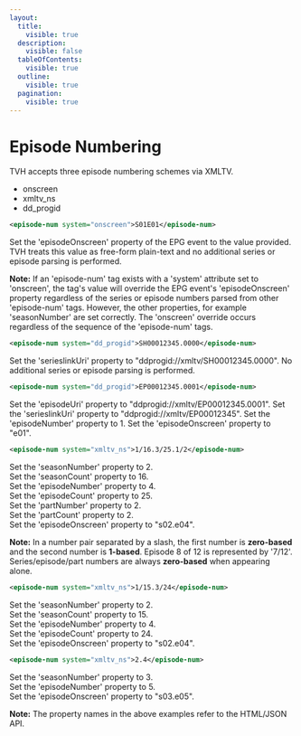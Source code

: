```yaml
---
layout:
  title:
    visible: true
  description:
    visible: false
  tableOfContents:
    visible: true
  outline:
    visible: true
  pagination:
    visible: true
---
```


# Episode Numbering

TVH accepts three episode numbering schemes via XMLTV.

* onscreen
* xmltv\_ns
* dd\_progid

```xml
<episode-num system="onscreen">S01E01</episode-num>
```

Set the 'episodeOnscreen' property of the EPG event to the value provided. TVH treats this value as free-form plain-text and no additional series or episode parsing is performed.

**Note:** If an 'episode-num' tag exists with a 'system' attribute set to 'onscreen', the tag's value will override the EPG event's 'episodeOnscreen' property regardless of the series or episode numbers parsed from other 'episode-num' tags. However, the other properties, for example 'seasonNumber' are set correctly. The 'onscreen' override occurs regardless of the sequence of the 'episode-num' tags.

```xml
<episode-num system="dd_progid">SH00012345.0000</episode-num>
```

Set the 'serieslinkUri' property to "ddprogid://xmltv/SH00012345.0000". No additional series or episode parsing is performed.

```xml
<episode-num system="dd_progid">EP00012345.0001</episode-num>
```

Set the 'episodeUri' property to "ddprogid://xmltv/EP00012345.0001". Set the 'serieslinkUri' property to "ddprogid://xmltv/EP00012345". Set the 'episodeNumber' property to 1. Set the 'episodeOnscreen' property to "e01".

```xml
<episode-num system="xmltv_ns">1/16.3/25.1/2</episode-num>
```

Set the 'seasonNumber' property to 2.\
Set the 'seasonCount' property to 16.\
Set the 'episodeNumber' property to 4.\
Set the 'episodeCount' property to 25.\
Set the 'partNumber' property to 2.\
Set the 'partCount' property to 2.\
Set the 'episodeOnscreen' property to "s02.e04".

**Note:** In a number pair separated by a slash, the first number is **zero-based** and the second number is **1-based**. Episode 8 of 12 is represented by '7/12'.  Series/episode/part numbers are always **zero-based** when appearing alone.

```xml
<episode-num system="xmltv_ns">1/15.3/24</episode-num>
```

Set the 'seasonNumber' property to 2.\
Set the 'seasonCount' property to 15.\
Set the 'episodeNumber' property to 4.\
Set the 'episodeCount' property to 24.\
Set the 'episodeOnscreen' property to "s02.e04".

```xml
<episode-num system="xmltv_ns">2.4</episode-num>
```

Set the 'seasonNumber' property to 3.\
Set the 'episodeNumber' property to 5.\
Set the 'episodeOnscreen' property to "s03.e05".

**Note:** The property names in the above examples refer to the HTML/JSON API.
